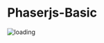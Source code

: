 # Phaserjs-Basic


![loading](https://github.com/abharanirocks/Phaserjs-Basic/assets/75578936/a60c91c1-cff2-43e5-af23-c26e74bd8b1f)


